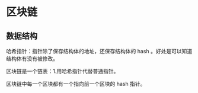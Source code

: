 # 区块链

## 数据结构

哈希指针：指针除了保存结构体的地址，还保存结构体的 hash 。好处是可以知道结构体有没有被修改。

区块链是一个链表：1.用哈希指针代替普通指针。

区块链中每一个区块都有一个指向前一个区块的 hash 指针。

